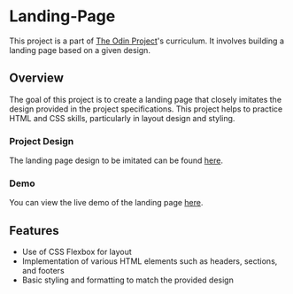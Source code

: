 # Landing-Page

This project is a part of [The Odin Project](https://www.theodinproject.com/lessons/foundations-landing-page)'s curriculum. It involves building a landing page based on a given design.

## Overview

The goal of this project is to create a landing page that closely imitates the design provided in the project specifications. This project helps to practice HTML and CSS skills, particularly in layout design and styling.

### Project Design

The landing page design to be imitated can be found [here](https://cdn.statically.io/gh/TheOdinProject/curriculum/81a5d553f4073e593d23a6ab00d50eef8620796d/foundations/html_css/project/imgs/01.png).

### Demo

You can view the live demo of the landing page [here](https://andmana.github.io/Landing-Page/).

## Features

-   Use of CSS Flexbox for layout
-   Implementation of various HTML elements such as headers, sections, and footers
-   Basic styling and formatting to match the provided design
